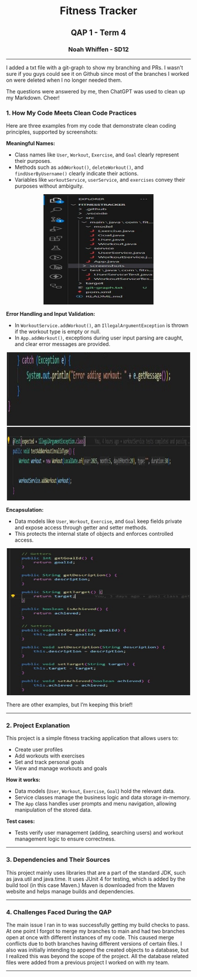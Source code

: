 <h1 align="center">Fitness Tracker</h1>
<h2 align="center">QAP 1 - Term 4</h2>
<h3 align="center">Noah Whiffen - SD12</h3>

---

I added a txt file with a git-graph to show my branching and PRs. I wasn't sure if you guys could see it on Github since most of
the branches I worked on were deleted when I no longer needed them. 

The questions were answered by me, then ChatGPT was used to clean up
my Markdown. Cheer!

### 1. How My Code Meets Clean Code Practices  
Here are three examples from my code that demonstrate clean coding principles, supported by screenshots:  

**Meaningful Names:**  
- Class names like `User`, `Workout`, `Exercise`, and `Goal` clearly represent their purposes.  
- Methods such as `addWorkout()`, `deleteWorkout()`, and `findUserByUsername()` clearly indicate their actions.  
- Variables like `workoutService`, `userService`, and `exercises` convey their purposes without ambiguity.  

<!-- Screenshot: Meaningful Names Example -->  
<p align="center">
  <img src="screenshots/meaningful-names.jpg" alt="Meaningful Names Screenshot" width="300" height="300" object-fit="contain"/>
</p>

**Error Handling and Input Validation:**  
- In `WorkoutService.addWorkout()`, an `IllegalArgumentException` is thrown if the workout type is empty or null.  
- In `App.addWorkout()`, exceptions during user input parsing are caught, and clear error messages are provided.

<!-- Screenshots: Error Handling Example -->  
<p align="center">
  <img src="screenshots/error-handling-1.jpg" alt="Error Handling Screenshot 1" width="500" height="200" object-fit="contain"/>
  <img src="screenshots/error-handling-2.jpg" alt="Error Handling Screenshot 2" width="500" height="200" object-fit="contain"/>
</p>

**Encapsulation:**  
- Data models like `User`, `Workout`, `Exercise`, and `Goal` keep fields private and expose access through getter and setter methods.  
- This protects the internal state of objects and enforces controlled access.

<!-- Screenshot: Encapsulation Example -->  
<p align="center">
  <img src="screenshots/encapsulation.jpg" alt="Encapsulation Screenshot" width="500" height="400" object-fit="contain"/>
</p>

There are other examples, but I’m keeping this brief!  

---

### 2. Project Explanation

This project is a simple fitness tracking application that allows users to:  
- Create user profiles  
- Add workouts with exercises  
- Set and track personal goals  
- View and manage workouts and goals  

**How it works:**  
- Data models (`User`, `Workout`, `Exercise`, `Goal`) hold the relevant data.  
- Service classes manage the business logic and data storage in-memory.  
- The `App` class handles user prompts and menu navigation, allowing manipulation of the stored data.  

**Test cases:**  
- Tests verify user management (adding, searching users) and workout management logic to ensure correctness.  

---

### 3. Dependencies and Their Sources  

This project mainly uses libraries that are a part of the standard JDK, such as java.util and java.time. It uses JUnit 4 for testing, which is added by the build tool
(in this case Maven.) Maven is downloaded from the Maven website and helps manage builds and dependencies. 

---

### 4. Challenges Faced During the QAP  

The main issue I ran in to was successfully getting my build checks to pass. At one point I forgot to merge my branches to main and had two branches open at once with
different instances of my code. This caused merge conflicts due to both branches having different versions of certain files. I also was initially intending to append the
created objects to a database, but I realized this was beyond the scope of the project. All the database related files were added from a previous project I worked on with my team.

---
